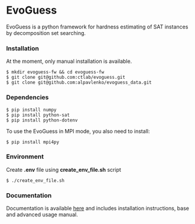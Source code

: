# EvoGuess

EvoGuess is a python framework for hardness estimating of SAT instances by decomposition set searching.

### Installation

At the moment, only manual installation is available.

```
$ mkdir evoguess-fw && cd evoguess-fw
$ git clone git@github.com:ctlab/evoguess.git
$ git clone git@github.com:alpavlenko/evoguess_data.git
```

### Dependencies

```
$ pip install numpy
$ pip install python-sat
$ pip install python-dotenv
```

To use the EvoGuess in MPI mode, you also need to install:

```
$ pip install mpi4py
```

### Environment

Create **.env** file using **create_env_file.sh** script

```
$ ./create_env_file.sh
```

### Documentation

Documentation is available [here](https://evoguess.readthedocs.io/) and includes installation instructions, base and advanced usage manual.